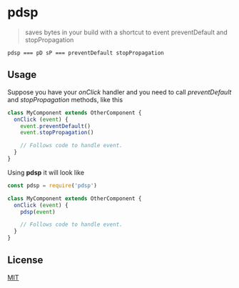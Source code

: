 # pdsp

> saves bytes in your build with a shortcut to event preventDefault and stopPropagation

```
pdsp === pD sP === preventDefault stopPropagation
```

## Usage

Suppose you have your *onClick* handler and you need to call *preventDefault*
and *stopPropagation* methods, like this

```javascript
class MyComponent extends OtherComponent {
  onClick (event) {
    event.preventDefault()
    event.stopPropagation()

    // Follows code to handle event.
  }
}
```

Using **pdsp** it will look like

```javascript
const pdsp = require('pdsp')

class MyComponent extends OtherComponent {
  onClick (event) {
    pdsp(event)

    // Follows code to handle event.
  }
}
```

## License

[MIT](http://g14n.info/mit-license/)

